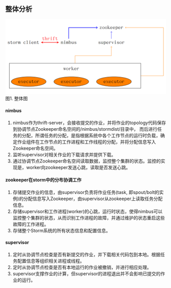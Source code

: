 ## 整体分析

![图1](../../img/storm/storm-figure.png)
图1. 整体图 

#### nimbus

1. nimbus作为thrift-server，会接收提交的作业，并将作业的topology代码保存到协调节点Zookeeper命名空间的/nimbus/stormdist/目录中， 而后进行任务的分配，所谓任务的分配，是指根据系统中各个工作节点的运行时负载，确定作业组件在工作节点的工作进程和工作线程的分配，并将分配信息写入Zookeeper命名空间。
2. 监听supervisor对相关作业的下载请求并提供下载。
3. 通过协调节点Zookeeper命名空间读取数据，监控整个集群的状态。监控的实现是，worker向zookeeper发送心跳，读取是否发送心跳。

#### zookeeper在storm中的分布协调工作

1. 存储提交作业的信息，由supervisor负责将作业任务(task, 即spout/bolt的实例)的分配信息写入Zookeeper，由supervisor从zookeeper上读取任务分配信息。
2. 存储supervisor和工作进程(worker)的心跳，运行时状态，使得nimbus可以监控整个集群的状态，从而识别工作进程的故障，并通过维护的状态重启这些故障的工作进程。
3. 存储整个Storm系统的所有状态信息和配置信息。   

#### supervisor

1. 定时从协调节点检查是否有新提交的作业，并下载相关代码包到本地。根据任务配置信息等组织相关进程或线程。
2. 定时从协调节点检查是否有本地运行的作业被撤销，并进行相应处理。
3. supervisor支撑作业的计算，但supervisor的进程退出并不会影响已提交的作业的运行。
